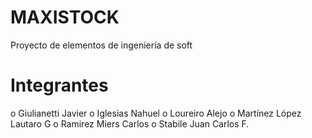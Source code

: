 # MAXISTOCK
Proyecto de elementos de ingeniería de soft

# Integrantes
o Giulianetti Javier
o Iglesias Nahuel
o Loureiro Alejo
o Martínez López Lautaro G
o Ramirez Miers Carlos
o Stabile Juan Carlos F.

